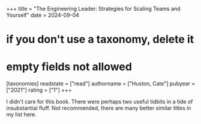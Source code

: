 +++
title = "The Engineering Leader: Strategies for Scaling Teams and Yourself"
date = 2024-09-04
# if you don't use a taxonomy, delete it
# empty fields not allowed
[taxonomies]
  readstate = ["read"]
  authorname = ["Huston, Cate"]
  pubyear = ["2021"]
  rating = ["1"]
+++

I didn't care for this book. There were perhaps two useful tidbits in a tide of insubstantial fluff. Not recommended, there are many better similar titles in my list here.
